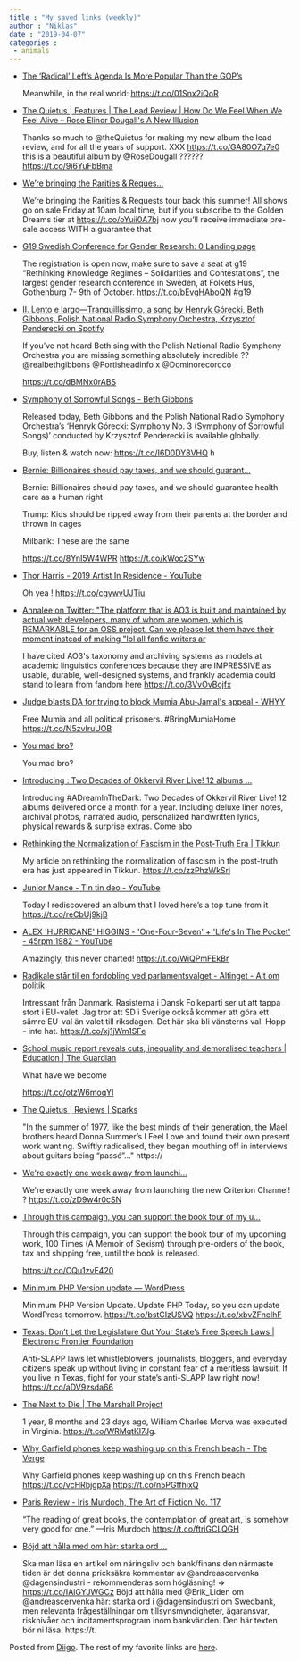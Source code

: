 ```yaml
---
title : "My saved links (weekly)"
author : "Niklas"
date : "2019-04-07"
categories : 
 - animals
---
```


- [The ‘Radical’ Left’s Agenda Is More Popular Than the GOP’s](http://nymag.com/intelligencer/2018/08/the-radical-lefts-agenda-is-more-popular-than-the-gops.html)
    
    Meanwhile, in the real world: https://t.co/01Snx2iQoR
    
- [The Quietus | Features | The Lead Review | How Do We Feel When We Feel Alive – Rose Elinor Dougall's A New Illusion](https://thequietus.com/articles/26289-rose-elinor-dougall-a-new-illusion)
    
    Thanks so much to @theQuietus for making my new album the lead review, and for all the years of support. XXX https://t.co/GA80O7q7e0 this is a beautiful album by @RoseDougall ?????? https://t.co/9i6YuFbBma
    
- [We’re bringing the Rarities & Reques...](https://t.co/oYuii0A7bj)
    
    We’re bringing the Rarities & Requests tour back this summer! All shows go on sale Friday at 10am local time, but if you subscribe to the Golden Dreams tier at https://t.co/oYuii0A7bj now you’ll receive immediate pre-sale access WITH a guarantee that
    
- [G19 Swedish Conference for Gender Research: 0 Landing page](http://www.trippus.se/web/Presentation/web.aspx?ln=eng&evid=h1aB%2FJwWkXx6gL7aOSzS7Q%3D%3D&ecid=gFkcklQrOuY9+eeEO9BssQ%3D%3D&view=category&template=desktoph&fbclid=IwAR3hkJj07h5QxPH7YHsGuk-Y6dH5m9G413hDDmzdv5bRhrtCUINM5TondbQ)
    
    The registration is open now, make sure to save a seat at g19 “Rethinking Knowledge Regimes – Solidarities and Contestations”, the largest gender research conference in Sweden, at Folkets Hus, Gothenburg 7- 9th of October. https://t.co/bEvgHAboQN #g19
    
    
- [II. Lento e largo—Tranquillissimo, a song by Henryk Górecki, Beth Gibbons, Polish National Radio Symphony Orchestra, Krzysztof Penderecki on Spotify](https://open.spotify.com/track/1pqvXte384FwoZCta30UDV?si=1OIoi3nUR4CBJFYMzgzrGg)
    
    If you’ve not heard Beth sing with the Polish National Radio Symphony Orchestra you are missing something absolutely incredible ?? @realbethgibbons @Portisheadinfo x @Dominorecordco
    
    https://t.co/dBMNx0rABS
    
- [Symphony of Sorrowful Songs - Beth Gibbons](http://smarturl.it/SorrowfulSongs)
    
    Released today, Beth Gibbons and the Polish National Radio Symphony Orchestra’s ‘Henryk Górecki: Symphony No. 3 (Symphony of Sorrowful Songs)’ conducted by Krzysztof Penderecki is available globally.
    
    Buy, listen & watch now: https://t.co/I6D0DY8VHQ h
    
- [Bernie: Billionaires should pay taxes, and we should guarant...](https://t.co/8YnI5W4WPR)
    
    Bernie: Billionaires should pay taxes, and we should guarantee health care as a human right
    
    Trump: Kids should be ripped away from their parents at the border and thrown in cages
    
    Milbank: These are the same
    
    https://t.co/8YnI5W4WPR https://t.co/kWoc2SYw
    
- [Thor Harris - 2019 Artist In Residence - YouTube](https://www.youtube.com/watch?v=1MUwc0PkAj4&feature=youtu.be)
    
    Oh yea ! https://t.co/cgywvUJTiu
    
- [Annalee on Twitter: "The platform that is AO3 is built and maintained by actual web developers, many of whom are women, which is REMARKABLE for an OSS project. Can we please let them have their moment instead of making "lol all fanfic writers ar](https://twitter.com/LeeFlower/status/1113234602510966784)
    
    I have cited AO3's taxonomy and archiving systems as models at academic linguistics conferences because they are IMPRESSIVE as usable, durable, well-designed systems, and frankly academia could stand to learn from fandom here https://t.co/3VvOvBojfx
    
- [Judge blasts DA for trying to block Mumia Abu-Jamal's appeal - WHYY](https://whyy.org/articles/judge-in-mumia-abu-jamals-case-blasts-krasner-for-trying-to-block-latest-appeal/)
    
    Free Mumia and all political prisoners. #BringMumiaHome https://t.co/N5zvIruUOB
    
    
- [You mad bro?](https://www.thedailybeast.com/tucker-carlson-chris-hayes-is-what-every-man-would-be-if-feminists-had-absolute-power?via=twitter_page)
    
    You mad bro?
    
- [Introducing : Two Decades of Okkervil River Live! 12 albums ...](https://t.co/TWhFYRLkpJ)
    
    Introducing #ADreamInTheDark: Two Decades of Okkervil River Live! 12 albums delivered once a month for a year. Including deluxe liner notes, archival photos, narrated audio, personalized handwritten lyrics, physical rewards & surprise extras. Come abo
    
    
- [Rethinking the Normalization of Fascism in the Post-Truth Era | Tikkun](https://www.tikkun.org/rethinking-the-normalization-of-fascism-in-the-post-truth-era)
    
    My article on rethinking the normalization of fascism in the post-truth era has just appeared in Tikkun. https://t.co/zzPhzWkSri
    
- [Junior Mance - Tin tin deo - YouTube](https://www.youtube.com/watch?v=FZ_Nhw27MLA&feature=youtu.be)
    
    Today I rediscovered an album that I loved here’s a top tune from it https://t.co/reCbUj9kjB
    
- [ALEX 'HURRICANE' HIGGINS - 'One-Four-Seven' + 'Life's In The Pocket' - 45rpm 1982 - YouTube](https://www.youtube.com/watch?v=fSyXK0iVXN0)
    
    Amazingly, this never charted! https://t.co/WiQPmFEkBr
    
- [Radikale står til en fordobling ved parlamentsvalget - Altinget - Alt om politik](https://www.altinget.dk/artikel/181300-radikale-staar-til-fordobling-og-df-til-halvering-ved-europaparlamentsvalget?ref=newsletter&refid=30923&SNSubscribed=true&utm_source=nyhedsbrev&utm_medium=e-mail&utm_campaign=altingetdk)
    
    Intressant från Danmark. Rasisterna i Dansk Folkeparti ser ut att tappa stort i EU-valet. Jag tror att SD i Sverige också kommer att göra ett sämre EU-val än valet till riksdagen. Det här ska bli vänsterns val. Hopp - inte hat. https://t.co/xj1jWm1SFe
    
- [School music report reveals cuts, inequality and demoralised teachers | Education | The Guardian](https://www.theguardian.com/education/2019/apr/02/school-music-cuts-inequality-demoralised-teachers)
    
    What have we become
    
    https://t.co/otzW6moqYI
    
- [The Quietus | Reviews | Sparks](https://thequietus.com/articles/26257-sparks-no-1-in-heaven-re-issue)
    
    "In the summer of 1977, like the best minds of their generation, the Mael brothers heard Donna Summer’s I Feel Love and found their own present work wanting. Swiftly radicalised, they began mouthing off in interviews about guitars being “passé”…" https://
    
- [We're exactly one week away from launchi...](https://t.co/VZTlDyVZLI)
    
    We're exactly one week away from launching the new Criterion Channel! ? https://t.co/zD9w4r0cSN
    
- [Through this campaign, you can support the book tour of my u...](https://www.gofundme.com/book-tour-of-100-Times?pc=tw_dn_cpgntopnavlarge_r&rcid=r01-155414954542-a1771a7b7a7f444a)
    
    Through this campaign, you can support the book tour of my upcoming work, 100 Times (A Memoir of Sexism) through pre-orders of the book, tax and shipping free, until the book is released.
    
    https://t.co/CQu1zvE420
    
- [Minimum PHP Version update — WordPress](https://wordpress.org/news/2019/04/minimum-php-version-update/)
    
    Minimum PHP Version Update. Update PHP Today, so you can update WordPress tomorrow. https://t.co/bstCIzUSVQ https://t.co/xbvZFncIhF
    
- [Texas: Don’t Let the Legislature Gut Your State’s Free Speech Laws | Electronic Frontier Foundation](https://www.eff.org/deeplinks/2019/03/texas-dont-let-legislature-gut-your-states-free-speech-laws)
    
    Anti-SLAPP laws let whistleblowers, journalists, bloggers, and everyday citizens speak up without living in constant fear of a meritless lawsuit. If you live in Texas, fight for your state’s anti-SLAPP law right now! https://t.co/aDV9zsda66
    
- [The Next to Die | The Marshall Project](https://www.themarshallproject.org/next-to-die/va?utm_medium=social&utm_campaign=sprout&utm_source=twitter)
    
    1 year, 8 months and 23 days ago, William Charles Morva was executed in Virginia. https://t.co/WRMqtKl7Jg.
    
- [Why Garfield phones keep washing up on this French beach - The Verge](https://www.theverge.com/2019/3/30/18287192/garfield-phones-france-brittany-beaches?utm_campaign=theverge&utm_content=chorus&utm_medium=social&utm_source=twitter)
    
    Why Garfield phones keep washing up on this French beach https://t.co/vcHRbjgpXa https://t.co/n5PGffhixQ
    
- [Paris Review - Iris Murdoch, The Art of Fiction No. 117](https://www.theparisreview.org/interviews/2313/iris-murdoch-the-art-of-fiction-no-117-iris-murdoch)
    
    “The reading of great books, the contemplation of great art, is somehow very good for one.” —Iris Murdoch https://t.co/ftriGCLQGH
    
- [Böjd att hålla med om här: starka ord ...](https://www.di.se/nyheter/tredje-krisen-hog-tid-for-personligt-ansvar/)
    
    Ska man läsa en artikel om näringsliv och bank/finans den närmaste tiden är det denna pricksäkra kommentar av @andreascervenka i @dagensindustri - rekommenderas som högläsning! => https://t.co/IAiGYJWGCz Böjd att hålla med @Erik\_Liden om @andreascervenka här: starka ord i @dagensindustri om Swedbank, men relevanta frågeställningar om tillsynsmyndigheter, ägaransvar, risknivåer och incitamentsprogram inom bankvärlden. Den här texten bör ni läsa. https://t.
    

Posted from [Diigo](https://www.diigo.com). The rest of my favorite links are [here](https://www.diigo.com/user/npivic).
